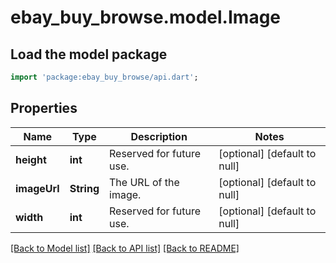 # ebay_buy_browse.model.Image

## Load the model package
```dart
import 'package:ebay_buy_browse/api.dart';
```

## Properties
Name | Type | Description | Notes
------------ | ------------- | ------------- | -------------
**height** | **int** | Reserved for future use. | [optional] [default to null]
**imageUrl** | **String** | The URL of the image. | [optional] [default to null]
**width** | **int** | Reserved for future use. | [optional] [default to null]

[[Back to Model list]](../README.md#documentation-for-models) [[Back to API list]](../README.md#documentation-for-api-endpoints) [[Back to README]](../README.md)


